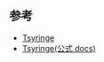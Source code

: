 ## 参考

- [Tsyringe](https://zenn.dev/chida/articles/1f7df8f2beb6b6)
- [Tsyringe(公式 docs)](https://github.com/microsoft/tsyringe)
